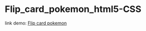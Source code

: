 # Flip_card_pokemon_html5-CSS

link demo: <a href="flipcardpokemonhtml5-css-production.up.railway.app" target="blank"> Flip card pokemon</a>
